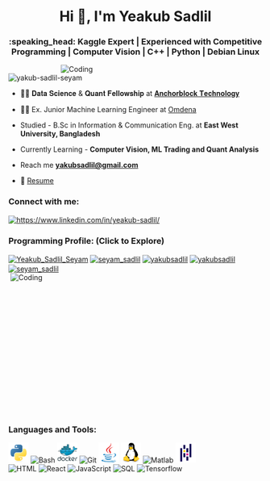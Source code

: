 
<h1 align="center">Hi 👋, I'm Yeakub Sadlil</h1>
<h3 align="center">:speaking_head: Kaggle Expert | Experienced with Competitive Programming | Computer Vision | C++ | Python | Debian Linux</h3>
<img align="right" alt="Coding" width="400" src="https://cdn.dribbble.com/users/1162077/screenshots/3848914/programmer.gif">
<p align="left"> <img src="https://komarev.com/ghpvc/?username=yakub-sadlil-seyam&label=Profile%20views&color=0e75b6&style=flat" alt="yakub-sadlil-seyam" /> </p>

- :man_technologist: 𝐃𝐚𝐭𝐚 𝐒𝐜𝐢𝐞𝐧𝐜𝐞 & 𝐐𝐮𝐚𝐧𝐭 𝐅𝐞𝐥𝐥𝐨𝐰𝐬𝐡𝐢𝐩 at [𝐀𝐧𝐜𝐡𝐨𝐫𝐛𝐥𝐨𝐜𝐤 𝐓𝐞𝐜𝐡𝐧𝐨𝐥𝐨𝐠𝐲](https://www.linkedin.com/company/anchorblock/)
- :man_technologist: Ex. Junior Machine Learning Engineer at [Omdena](https://omdena.com/local-chapters/dhaka-bangladesh-chapter/)
- Studied - B.Sc in Information & Communication Eng. at **East West University, Bangladesh** 
- Currently Learning - **Computer Vision, ML Trading and Quant Analysis**

- Reach me **yakubsadlil@gmail.com**

- 📄 <a href="https://drive.google.com/file/d/1IvTrDCL0mVF_Hl90_Ee-nnOLEA-SjAsh/view?usp=sharing">Resume</a>


<h3 align="left">Connect with me:</h3>
<p align="left">
<a href="https://www.linkedin.com/in/yeakub-sadlil/" target="blank"><img align="center" src="https://raw.githubusercontent.com/rahuldkjain/github-profile-readme-generator/master/src/images/icons/Social/linked-in-alt.svg" alt="https://www.linkedin.com/in/yeakub-sadlil/" height="30" width="40" /></a>

<h3 align="left">Programming Profile: (Click to Explore)</h3>
<p align="left">
<a href="https://codeforces.com/profile/yeakub_sadlil_seyam" target="blank"><img align="center" src="https://raw.githubusercontent.com/rahuldkjain/github-profile-readme-generator/master/src/images/icons/Social/codeforces.svg" alt="Yeakub_Sadlil_Seyam" height="30" width="40" /></a>
<a href="https://www.codechef.com/users/seyam_sadlil" target="blank"><img align="center" src="https://cdn.jsdelivr.net/npm/simple-icons@3.1.0/icons/codechef.svg" alt="seyam_sadlil" height="30" width="40" /></a>
<a href="https://www.datacamp.com/profile/yakubsadlil" target="blank"><img align="center" src="https://www.svgrepo.com/show/349332/datacamp.svg" alt="yakubsadlil" height="30" width="40" /></a>
<a href="https://kaggle.com/yakubsadlil" target="blank"><img align="center" src="https://raw.githubusercontent.com/rahuldkjain/github-profile-readme-generator/master/src/images/icons/Social/kaggle.svg" alt="yakubsadlil" height="30" width="40" /></a>
<a href="https://www.stopstalk.com/user/profile/Yakub_Sadlil_Seyam" target="blank"><img align="center" src="https://www.stopstalk.com/static/images/stopstalk-logo.png" alt="seyam_sadlil" height="30" width="35" /></a>
<img align="right" alt="Coding" height="300" width="500" src="https://user-images.githubusercontent.com/37358269/218945385-d510aea9-019b-42c5-8ed8-a310acf2b0f7.png">
</p>
<h3 align="left">Languages and Tools:</h3>
<p
<img src="https://raw.githubusercontent.com/devicons/devicon/master/icons/cplusplus/cplusplus-original.svg" alt="C++" width="40" height="40" title="C++"/>
<img src="https://raw.githubusercontent.com/devicons/devicon/master/icons/python/python-original.svg" alt="Python" width="40" height="40" title="Python"/>
<img src="https://www.vectorlogo.zone/logos/gnu_bash/gnu_bash-icon.svg" alt="Bash" width="40" height="40" title="Bash"/>
 
<img src="https://raw.githubusercontent.com/devicons/devicon/master/icons/docker/docker-original-wordmark.svg" alt="Docker" width="40" height="40" title="Docker"/>
<img src="https://www.vectorlogo.zone/logos/git-scm/git-scm-icon.svg" alt="Git" width="40" height="40" title="Git"/>
<img src="https://raw.githubusercontent.com/devicons/devicon/master/icons/java/java-original.svg" alt="Java" width="40" height="40" title="Java"/>
<img src="https://raw.githubusercontent.com/devicons/devicon/master/icons/linux/linux-original.svg" alt="Linux" width="40" height="40" title="Linux"/>
<img src="https://upload.wikimedia.org/wikipedia/commons/2/21/Matlab_Logo.png" alt="Matlab" width="40" height="40"  title="Matlab"/>
<img src="https://raw.githubusercontent.com/devicons/devicon/2ae2a900d2f041da66e950e4d48052658d850630/icons/pandas/pandas-original.svg" alt="pandas" width="40" height="40" title="Pandas"/> 
<br>
<img src="https://www.svgrepo.com/show/303205/html-5-logo.svg" alt="HTML" width="40" height="40" title="HTML"/> 
<img src="https://www.svgrepo.com/show/493719/react-javascript-js-framework-facebook.svg" alt="React" width="40" height="40" title="React"/> 
<img src="https://www.svgrepo.com/show/368775/javascript.svg" alt="JavaScript" width="40" height="40" title="JavaScript"/> 
<img src="https://www.svgrepo.com/show/331760/sql-database-generic.svg" alt="SQL" width="40" height="40" title="SQL"/> 
<img src="https://www.svgrepo.com/show/354440/tensorflow.svg" alt="Tensorflow" width="40" height="40" title="Tensorflow"/> 

</p>
